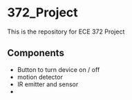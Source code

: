 # 372_Project
This is the repository for ECE 372 Project

<h2>Components</h2>
<ul>
  <li>Button to turn device on / off
  <li>motion detector
  <li>IR emitter and sensor
  <li>
</ul>
